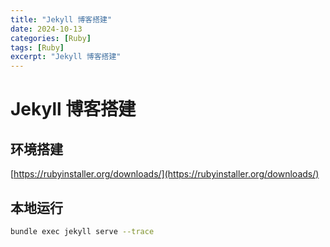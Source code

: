 ```yaml
---
title: "Jekyll 博客搭建"
date: 2024-10-13
categories: [Ruby]
tags: [Ruby]
excerpt: "Jekyll 博客搭建"
---
```



# Jekyll 博客搭建

## 环境搭建

[https://rubyinstaller.org/downloads/](https://rubyinstaller.org/downloads/)

## 本地运行

```sh
bundle exec jekyll serve --trace
```


